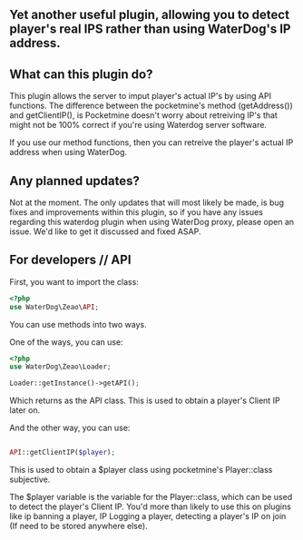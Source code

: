 ## Yet another useful plugin, allowing you to detect player's real IPS rather than using WaterDog's IP address.


## What can this plugin do?

This plugin allows the server to imput player's actual IP's by using API functions. The difference between the pocketmine's method (getAddress()) and getClientIP(), is Pocketmine doesn't worry about retreiving IP's that might not be 100% correct if you're using Waterdog server software.

If you use our method functions, then you can retreive the player's actual IP address when using WaterDog.


## Any planned updates?

Not at the moment. The only updates that will most likely be made, is bug fixes and improvements within this plugin, so if you have any issues regarding this waterdog plugin when using WaterDog proxy, please open an issue. We'd like to get it discussed and fixed ASAP.


## For developers // API
First, you want to import the class:
```php
<?php
use WaterDog\Zeao\API;
```
You can use methods into two ways.

One of the ways, you can use:
```php
<?php
use WaterDog\Zeao\Loader;

Loader::getInstance()->getAPI();
```
Which returns as the API class. This is used to obtain a player's Client IP later on.

And the other way, you can use:
```php

API::getClientIP($player);
```

This is used to obtain a $player class using pocketmine's Player::class subjective.

The $player variable is the variable for the Player::class, which can be used to detect the player's Client IP. You'd more than likely to use this on plugins like ip banning a player, IP Logging a player, detecting a player's IP on join (If need to be stored anywhere else).
